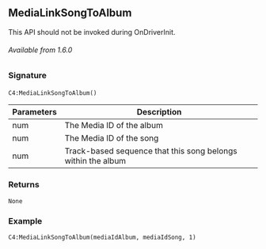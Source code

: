 ## MediaLinkSongToAlbum

This API should not be invoked during OnDriverInit.

###### Available from 1.6.0


### Signature

`C4:MediaLinkSongToAlbum()` 


| Parameters | Description |
| --- | --- |
| num | The Media ID of the album |
| num | The Media ID of the song |
| num | Track-based sequence that this song belongs within the album |


### Returns

`None`


### Example

`C4:MediaLinkSongToAlbum(mediaIdAlbum, mediaIdSong, 1)`
